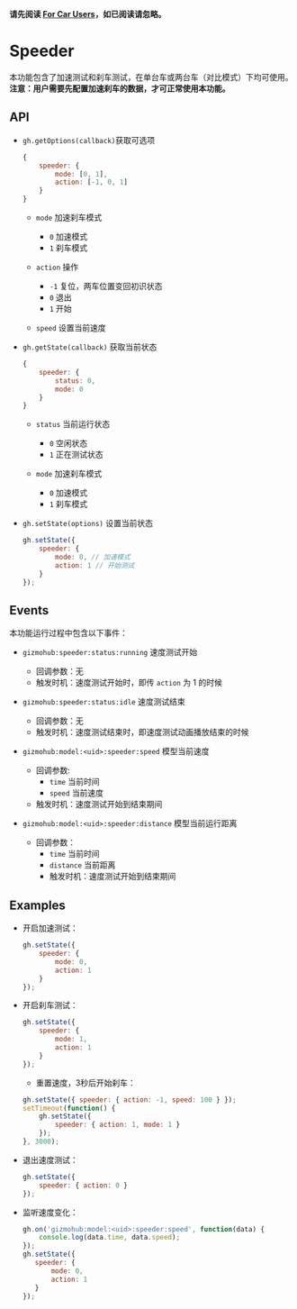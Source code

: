 **请先阅读 [For Car Users](https://gitlab.com/gizmotech/Doc/wikis/iframe-sdk-for-car-users-%E6%96%87%E6%A1%A3)，如已阅读请忽略。**

# Speeder

本功能包含了加速测试和刹车测试，在单台车或两台车（对比模式）下均可使用。
**注意：用户需要先配置加速刹车的数据，才可正常使用本功能。**



## API

- `gh.getOptions(callback)`获取可选项

    ```js
    {
        speeder: {
            mode: [0, 1],
            action: [-1, 0, 1]
        }
    }
    ```

    - `mode` 加速刹车模式
      - `0` 加速模式
      - `1` 刹车模式

    - `action` 操作
      - `-1` 复位，两车位置变回初识状态
      - `0` 退出
      - `1` 开始

    - `speed` 设置当前速度


- `gh.getState(callback)` 获取当前状态

    ```js
    {
        speeder: {
            status: 0,
            mode: 0
        }
    }
    ```
    
    - `status` 当前运行状态
      - `0` 空闲状态
      - `1` 正在测试状态

    - `mode` 加速刹车模式
      - `0` 加速模式
      - `1` 刹车模式

- `gh.setState(options)` 设置当前状态

    ```js
    gh.setState({
        speeder: {
            mode: 0, // 加速模式
            action: 1 // 开始测试
        }
    });
    ```


## Events

本功能运行过程中包含以下事件：

- `gizmohub:speeder:status:running` 速度测试开始
    - 回调参数：无
    - 触发时机：速度测试开始时，即传 `action` 为 1 的时候

- `gizmohub:speeder:status:idle` 速度测试结束
    - 回调参数：无
    - 触发时机：速度测试结束时，即速度测试动画播放结束的时候

- `gizmohub:model:<uid>:speeder:speed` 模型当前速度
    - 回调参数:
      - `time` 当前时间
      - `speed` 当前速度
    - 触发时机：速度测试开始到结束期间

- `gizmohub:model:<uid>:speeder:distance` 模型当前运行距离
  - 回调参数：
    - `time` 当前时间
    - `distance` 当前距离
    - 触发时机：速度测试开始到结束期间



## Examples

- 开启加速测试：

    ```js
    gh.setState({
        speeder: {
            mode: 0,
            action: 1
        }
    });
    ```

- 开启刹车测试：

    ```js
    gh.setState({
        speeder: {
            mode: 1,
            action: 1
        }
    });
    ```

    - 重置速度，3秒后开始刹车：

    ```js
    gh.setState({ speeder: { action: -1, speed: 100 } });
    setTimeout(function() {
        gh.setState({
            speeder: { action: 1, mode: 1 }
        });
    }, 3000);
    ```


- 退出速度测试：

    ```js
    gh.setState({
        speeder: { action: 0 }
    });
    ```

- 监听速度变化：

    ```js
    gh.on('gizmohub:model:<uid>:speeder:speed', function(data) {
        console.log(data.time, data.speed);
    });
    gh.setState({
       speeder: {
           mode: 0,
           action: 1
       } 
    });
    ```
